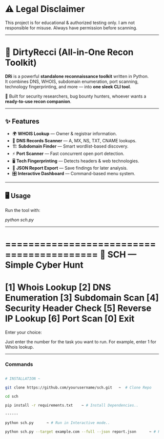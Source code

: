 

# ⚠️ Legal Disclaimer
This project is for educational & authorized testing only.
I am not responsible for misuse. Always have permission before scanning.

---

# 🔎 DirtyRecci (All-in-One Recon Toolkit)

**DRi** is a powerful **standalone reconnaissance toolkit** written in Python.  
It combines DNS, WHOIS, subdomain enumeration, port scanning, technology fingerprinting, and more — into **one sleek CLI tool**.  

🚀 Built for security researchers, bug bounty hunters, whoever wants a **ready-to-use recon companion**.

---

## ✨ Features
- 🌍 **WHOIS Lookup** — Owner & registrar information.
- 🔎 **DNS Records Scanner** — A, MX, NS, TXT, CNAME lookups.
- 🏗️ **Subdomain Finder** — Smart wordlist-based discovery.
- ⚡ **Port Scanner** — Fast concurrent open port detection.
- 🖥️ **Tech Fingerprinting** — Detects headers & web technologies.
- 📑 **JSON Report Export** — Save findings for later analysis.
- 🎛️ **Interactive Dashboard** — Command-based menu system.

---

## 🖥️ Usage

Run the tool with:

*python sch.py*

---

==========================================
      🔎 SCH — Simple Cyber Hunt
==========================================
[1] Whois Lookup
[2] DNS Enumeration
[3] Subdomain Scan
[4] Security Header Check
[5] Reverse IP Lookup
[6] Port Scan
[0] Exit
==========================================
Enter your choice:

Just enter the number for the task you want to run.
For example, enter 1 for Whois lookup.

----


### Commands 
```bash

# INSTALLATION ~ 

git clone https://github.com/yourusername/sch.git   ~  # Clone Repo

cd sch

pip install -r requirements.txt    ~ # Install Dependencies..

------

python sch.py      ~ # Run in Interactive mode..

python sch.py --target example.com --full --json report.json      ~ # Run in Command Mode..
